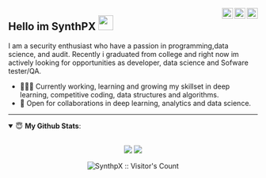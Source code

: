 <a href="https://twitter.com/anonymous_c089" target="_blank" rel="nofollow"><img align="right" alt="SynthPx" width="22px" src="https://cdn.jsdelivr.net/npm/simple-icons@v3/icons/twitter.svg" /></a><a href="https://www.linkedin.com/in/adlisynth" target="_blank" rel="nofollow"><img align="right" alt="SynthPx's Linkdein" width="22px" src="https://cdn.jsdelivr.net/npm/simple-icons@v3/icons/linkedin.svg" /></a><a href="https://www.instagram.com/miaw003_" target="_blank" rel="nofollow"><img align="right" alt="Pratik's Insta" width="22px" src="https://cdn.jsdelivr.net/npm/simple-icons@v3/icons/instagram.svg" /></a>

## Hello im SynthPX <img src="https://raw.githubusercontent.com/MartinHeinz/MartinHeinz/master/wave.gif" width="30px">
I am a security enthusiast who have a passion in programming,data science, and audit. Recently i graduated from college and right now im actively looking for opportunities as developer, data science and Sofware tester/QA. 
- 👨🏽‍💻 Currently working, learning and growing my skillset in deep learning, competitive coding, data structures and algorithms.
- 🤝 Open for collaborations in deep learning, analytics and data science.

---
<details open>
 <summary> 😇 <b>My Github Stats</b>: </summary>
<br>
<p align = "center">
  <img src = "https://github-readme-stats.vercel.app/api?username=synthpX&show_icons=true&theme=tokyonight&line_height=27">
  <img src = "https://github-readme-stats.vercel.app/api/top-langs/?username=synthpX&hide=css,java,html&theme=tokyonight">
</p>
</details>

<p align="center"><img src="https://visitor-badge.laobi.icu/badge?page_id=SynthpX.SynthpX" alt="SynthpX :: Visitor's Count" /></p>
